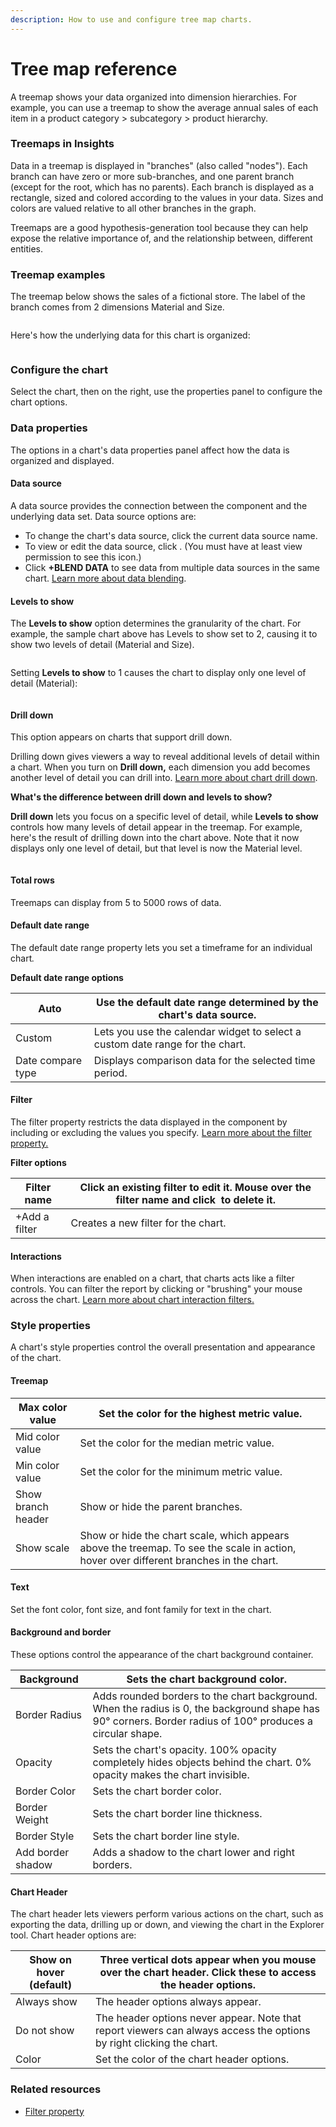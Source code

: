 ```yaml
---
description: How to use and configure tree map charts.
---
```


# Tree map reference

A treemap shows your data organized into dimension hierarchies. For example, you can use a treemap to show the average annual sales of each item in a product category > subcategory > product hierarchy.

### Treemaps in Insights <a href="#about-chart" id="about-chart"></a>

Data in a treemap is displayed in "branches" (also called "nodes"). Each branch can have zero or more sub-branches, and one parent branch (except for the root, which has no parents). Each branch is displayed as a rectangle, sized and colored according to the values in your data. Sizes and colors are valued relative to all other branches in the graph.

Treemaps are a good hypothesis-generation tool because they can help expose the relative importance of, and the relationship between, different entities.

### Treemap examples <a href="#treemap-examples" id="treemap-examples"></a>

The treemap below shows the sales of a fictional store. The label of the branch comes from 2 dimensions Material and Size.

<figure><img src="../../../../../.gitbook/assets/image (1035).png" alt=""><figcaption></figcaption></figure>

Here's how the underlying data for this chart is organized:

<figure><img src="../../../../../.gitbook/assets/image (1200).png" alt=""><figcaption></figcaption></figure>

### Configure the chart <a href="#configure" id="configure"></a>

Select the chart, then on the right, use the properties panel to configure the chart options.

### Data properties <a href="#data-properties" id="data-properties"></a>

The options in a chart's data properties panel affect how the data is organized and displayed.

#### Data source <a href="#data-source" id="data-source"></a>

A data source provides the connection between the component and the underlying data set. Data source options are:

* To change the chart's data source, click the current data source name.
* To view or edit the data source, click <img src="../../../../../.gitbook/assets/image (917).png" alt="" data-size="line">. (You must have at least view permission to see this icon.)
* Click **+BLEND DATA** to see data from multiple data sources in the same chart. [Learn more about data blending](https://support.google.com/datastudio/answer/9061420).

#### Levels to show <a href="#levels-to-show" id="levels-to-show"></a>

The **Levels to show** option determines the granularity of the chart. For example, the sample chart above has Levels to show set to 2, causing it to show two levels of detail (Material and Size).

<figure><img src="../../../../../.gitbook/assets/image (916).png" alt=""><figcaption></figcaption></figure>

Setting **Levels to show** to 1 causes the chart to display only one level of detail (Material):

<figure><img src="../../../../../.gitbook/assets/image (2212).png" alt=""><figcaption></figcaption></figure>

#### Drill down <a href="#drill-down" id="drill-down"></a>

This option appears on charts that support drill down.

Drilling down gives viewers a way to reveal additional levels of detail within a chart. When you turn on **Drill down,** each dimension you add becomes another level of detail you can drill into. [Learn more about chart drill down](broken-reference).

**What's the difference between drill down and levels to show?**

**Drill down** lets you focus on a specific level of detail, while **Levels to show** controls how many levels of detail appear in the treemap. For example, here's the result of drilling down into the chart above. Note that it now displays only one level of detail, but that level is now the Material level.

<figure><img src="../../../../../.gitbook/assets/image (1508).png" alt=""><figcaption></figcaption></figure>

#### Total rows <a href="#total-rows" id="total-rows"></a>

Treemaps can display from 5 to 5000 rows of data.

#### Default date range <a href="#default-date-range" id="default-date-range"></a>

The default date range property lets you set a timeframe for an individual char&#x74;_._

**Default date range options**

| Auto              | Use the default date range determined by the chart's data source.             |
| ----------------- | ----------------------------------------------------------------------------- |
| Custom            | Lets you use the calendar widget to select a custom date range for the chart. |
| Date compare type | Displays comparison data for the selected time period.                        |

#### Filter <a href="#filter" id="filter"></a>

The filter property restricts the data displayed in the component by including or excluding the values you specif&#x79;_._ [Learn more about the filter property.](broken-reference)

**Filter options**

| Filter name   | Click an existing filter to edit it. Mouse over the filter name and click <img src="../../../../../.gitbook/assets/image (834).png" alt="" data-size="line"> to delete it. |
| ------------- | -------------------------------------------------------------------------------------------------------------------------------------------------------------------------- |
| +Add a filter | Creates a new filter for the chart.                                                                                                                                        |

#### Interactions <a href="#interactions" id="interactions"></a>

When interactions are enabled on a chart, that charts acts like a filter controls. You can filter the report by clicking or "brushing" your mouse across the chart. [Learn more about chart interaction filters.](broken-reference)

### Style properties <a href="#style-properties" id="style-properties"></a>

A chart's style properties control the overall presentation and appearance of the chart.

#### Treemap

| Max color value    | Set the color for the highest metric value.                                                                                            |
| ------------------ | -------------------------------------------------------------------------------------------------------------------------------------- |
| Mid color value    | Set the color for the median metric value.                                                                                             |
| Min color value    | Set the color for the minimum metric value.                                                                                            |
| Show branch header | Show or hide the parent branches.                                                                                                      |
| Show scale         | Show or hide the chart scale, which appears above the treemap. To see the scale in action, hover over different branches in the chart. |

#### Text <a href="#text" id="text"></a>

Set the font color, font size, and font family for text in the chart.

#### Background and border <a href="#background-and-border" id="background-and-border"></a>

These options control the appearance of the chart background container.

| Background        | Sets the chart background color.                                                                                                                           |
| ----------------- | ---------------------------------------------------------------------------------------------------------------------------------------------------------- |
| Border Radius     | Adds rounded borders to the chart background. When the radius is 0, the background shape has 90° corners. Border radius of 100° produces a circular shape. |
| Opacity           | Sets the chart's opacity. 100% opacity completely hides objects behind the chart. 0% opacity makes the chart invisible.                                    |
| Border Color      | Sets the chart border color.                                                                                                                               |
| Border Weight     | Sets the chart border line thickness.                                                                                                                      |
| Border Style      | Sets the chart border line style.                                                                                                                          |
| Add border shadow | Adds a shadow to the chart lower and right borders.                                                                                                        |

#### Chart Header <a href="#chart-header" id="chart-header"></a>

The chart header lets viewers perform various actions on the chart, such as exporting the data, drilling up or down, and viewing the chart in the Explorer tool. Chart header options are:

| Show on hover (default) | Three vertical dots appear when you mouse over the chart header. Click these to access the header options.           |
| ----------------------- | -------------------------------------------------------------------------------------------------------------------- |
| Always show             | The header options always appear.                                                                                    |
| Do not show             | The header options never appear. Note that report viewers can always access the options by right clicking the chart. |
| Color                   | Set the color of the chart header options.                                                                           |

### Related resources <a href="#related-resources" id="related-resources"></a>

* [Filter property](broken-reference)

